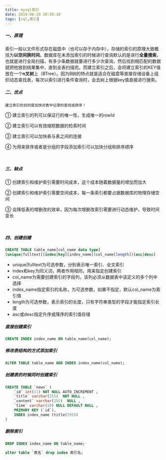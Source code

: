 ```yaml
---
title: mysql索引
date: 2019-06-29 20:50:10
tags: [sql,索引]
---
```


##### 一、原理

索引一般以文件形式存在磁盘中（也可以存于内存中），存储的索引的原理大致概括为**以空间换时间**。数据库在未添加索引的时候进行查询默认的是进行**全量搜索**，也就是进行全局扫描，有多少条数据就要进行多少次查询，然后找到相匹配的数据就把他放到结果集中，直到全表扫描完。而建立索引之后，会将建立索引的KEY值放在一个**n叉树**上（BTree）。因为B树的特点就是适合在磁盘等直接存储设备上组织动态查找表，每次以索引进行条件查询时，会去树上根据key值直接进行搜索。

<!--more-->



##### 二、优点

```
建立索引的目的是加快对表中记录的查找或排序！
```

① 建立索引的列可以保证行的唯一性，生成唯一的rowId

② 建立索引可以有效缩短数据的检索时间

③ 建立索引可以加快表与表之间的连接

④ 为用来排序或者是分组的字段添加索引可以加快分组和排序顺序

<br/>



##### 三、缺点

① 创建索引和维护索引需要时间成本，这个成本随着数据量的增加而加大

② 创建索引和维护索引需要空间成本，每一条索引都要占据数据库的物理存储空间

③ 会降低表的增删改的效率，因为每次增删改索引需要进行动态维护，导致时间变长

<br/>





##### 四、创建创建

```sql
CREATE TABLE table_name[col_name data type]
[unique|fulltext][index|key][index_name](col_name[length])[asc|desc]
```

- unique|fulltext为可选参数，分别表示唯一索引、全文索引
- index和key为同义词，两者作用相同，用来指定创建索引
- col_name为需要创建索引的字段列，该列必须从数据表中该定义的多个列中选择
- index_name指定索引的名称，为可选参数，如果不指定，默认col_name为索引值
- length为可选参数，表示索引的长度，只有字符串类型的字段才能指定索引长度
- asc或desc指定升序或降序的索引值存储



##### 直接创建索引

```sql
CREATE INDEX index_name ON table_name(col_name);
```



##### 修改表结构的方式添加索引

```sql
ALTER TABLE table_name ADD INDEX index_name(col_name);
```



##### 创建表的时候同时创建索引

```sql
CREATE TABLE `news` (
    `id` int(11) NOT NULL AUTO_INCREMENT ,
    `title` varchar(255)  NOT NULL ,
    `content` varchar(255)  NULL ,
    `time` varchar(20) NULL DEFAULT NULL ,
    PRIMARY KEY (`id`),
    INDEX index_name (title(255))
)
```



##### 删除索引

```sql
DROP INDEX index_name ON table_name;

alter table `表名` drop index 索引名;
```

